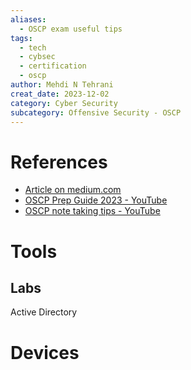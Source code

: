 ```yaml
---
aliases:
  - OSCP exam useful tips
tags:
  - tech
  - cybsec
  - certification
  - oscp
author: Mehdi N Tehrani
creat_date: 2023-12-02
category: Cyber Security
subcategory: Offensive Security - OSCP
---
```


# References
- [Article on medium.com](https://medium.com/@ushah.789012/oscp-2023-tips-for-success-c11ff981fbbc#:~:text=Consider%20using%20online%20resources%2C%20books,it%20can%20be%20even%20more.)
- [OSCP Prep Guide 2023 - YouTube](https://www.youtube.com/watch?v=pIdbPp6vNmE)
- [OSCP note taking tips - YouTube](https://www.youtube.com/watch?v=MQGozZzHUwQ)

# Tools
## Labs
Active Directory
# Devices
